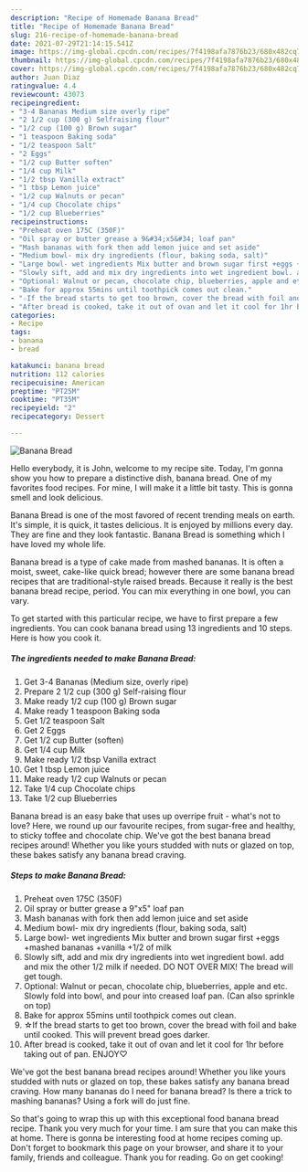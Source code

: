 ```yaml
---
description: "Recipe of Homemade Banana Bread"
title: "Recipe of Homemade Banana Bread"
slug: 216-recipe-of-homemade-banana-bread
date: 2021-07-29T21:14:15.541Z
image: https://img-global.cpcdn.com/recipes/7f4198afa7876b23/680x482cq70/banana-bread-recipe-main-photo.jpg
thumbnail: https://img-global.cpcdn.com/recipes/7f4198afa7876b23/680x482cq70/banana-bread-recipe-main-photo.jpg
cover: https://img-global.cpcdn.com/recipes/7f4198afa7876b23/680x482cq70/banana-bread-recipe-main-photo.jpg
author: Juan Diaz
ratingvalue: 4.4
reviewcount: 43073
recipeingredient:
- "3-4 Bananas Medium size overly ripe"
- "2 1/2 cup (300 g) Selfraising flour"
- "1/2 cup (100 g) Brown sugar"
- "1 teaspoon Baking soda"
- "1/2 teaspoon Salt"
- "2 Eggs"
- "1/2 cup Butter soften"
- "1/4 cup Milk"
- "1/2 tbsp Vanilla extract"
- "1 tbsp Lemon juice"
- "1/2 cup Walnuts or pecan"
- "1/4 cup Chocolate chips"
- "1/2 cup Blueberries"
recipeinstructions:
- "Preheat oven 175C (350F)"
- "Oil spray or butter grease a 9&#34;x5&#34; loaf pan"
- "Mash bananas with fork then add lemon juice and set aside"
- "Medium bowl- mix dry ingredients (flour, baking soda, salt)"
- "Large bowl- wet ingredients Mix butter and brown sugar first +eggs +mashed bananas +vanilla +1/2 of milk"
- "Slowly sift, add and mix dry ingredients into wet ingredient bowl. add and mix the other 1/2 milk if needed. DO NOT OVER MIX! The bread will get tough."
- "Optional: Walnut or pecan, chocolate chip, blueberries, apple and etc. Slowly fold into bowl, and pour into creased loaf pan. (Can also sprinkle on top)"
- "Bake for approx 55mins until toothpick comes out clean."
- "☆If the bread starts to get too brown, cover the bread with foil and bake until cooked. This will prevent bread goes darker."
- "After bread is cooked, take it out of ovan and let it cool for 1hr before taking out of pan. ENJOY♡"
categories:
- Recipe
tags:
- banana
- bread

katakunci: banana bread 
nutrition: 112 calories
recipecuisine: American
preptime: "PT25M"
cooktime: "PT35M"
recipeyield: "2"
recipecategory: Dessert

---
```



![Banana Bread](https://img-global.cpcdn.com/recipes/7f4198afa7876b23/680x482cq70/banana-bread-recipe-main-photo.jpg)

Hello everybody, it is John, welcome to my recipe site. Today, I'm gonna show you how to prepare a distinctive dish, banana bread. One of my favorites food recipes. For mine, I will make it a little bit tasty. This is gonna smell and look delicious.

Banana Bread is one of the most favored of recent trending meals on earth. It's simple, it is quick, it tastes delicious. It is enjoyed by millions every day. They are fine and they look fantastic. Banana Bread is something which I have loved my whole life.

Banana bread is a type of cake made from mashed bananas. It is often a moist, sweet, cake-like quick bread; however there are some banana bread recipes that are traditional-style raised breads. Because it really is the best banana bread recipe, period. You can mix everything in one bowl, you can vary.


To get started with this particular recipe, we have to first prepare a few ingredients. You can cook banana bread using 13 ingredients and 10 steps. Here is how you cook it.

<!--inarticleads1-->

##### The ingredients needed to make Banana Bread:

1. Get 3-4 Bananas (Medium size, overly ripe)
1. Prepare 2 1/2 cup (300 g) Self-raising flour
1. Make ready 1/2 cup (100 g) Brown sugar
1. Make ready 1 teaspoon Baking soda
1. Get 1/2 teaspoon Salt
1. Get 2 Eggs
1. Get 1/2 cup Butter (soften)
1. Get 1/4 cup Milk
1. Make ready 1/2 tbsp Vanilla extract
1. Get 1 tbsp Lemon juice
1. Make ready 1/2 cup Walnuts or pecan
1. Take 1/4 cup Chocolate chips
1. Take 1/2 cup Blueberries


Banana bread is an easy bake that uses up overripe fruit - what&#39;s not to love? Here, we round up our favourite recipes, from sugar-free and healthy, to sticky toffee and chocolate chip. We&#39;ve got the best banana bread recipes around! Whether you like yours studded with nuts or glazed on top, these bakes satisfy any banana bread craving. 

<!--inarticleads2-->

##### Steps to make Banana Bread:

1. Preheat oven 175C (350F)
1. Oil spray or butter grease a 9&#34;x5&#34; loaf pan
1. Mash bananas with fork then add lemon juice and set aside
1. Medium bowl- mix dry ingredients (flour, baking soda, salt)
1. Large bowl- wet ingredients Mix butter and brown sugar first +eggs +mashed bananas +vanilla +1/2 of milk
1. Slowly sift, add and mix dry ingredients into wet ingredient bowl. add and mix the other 1/2 milk if needed. DO NOT OVER MIX! The bread will get tough.
1. Optional: Walnut or pecan, chocolate chip, blueberries, apple and etc. Slowly fold into bowl, and pour into creased loaf pan. (Can also sprinkle on top)
1. Bake for approx 55mins until toothpick comes out clean.
1. ☆If the bread starts to get too brown, cover the bread with foil and bake until cooked. This will prevent bread goes darker.
1. After bread is cooked, take it out of ovan and let it cool for 1hr before taking out of pan. ENJOY♡


We&#39;ve got the best banana bread recipes around! Whether you like yours studded with nuts or glazed on top, these bakes satisfy any banana bread craving. How many bananas do I need for banana bread? Is there a trick to mashing bananas? Using a fork will do just fine. 

So that's going to wrap this up with this exceptional food banana bread recipe. Thank you very much for your time. I am sure that you can make this at home. There is gonna be interesting food at home recipes coming up. Don't forget to bookmark this page on your browser, and share it to your family, friends and colleague. Thank you for reading. Go on get cooking!
